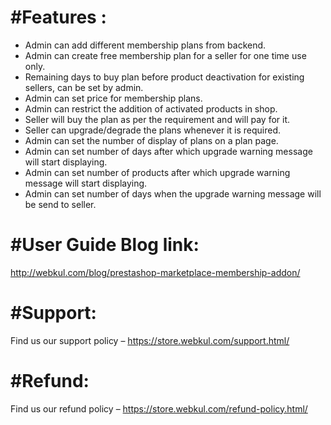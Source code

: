 #Features :
=============
- Admin can add different membership plans from backend.
- Admin can create free membership plan for a seller for one time use only.
- Remaining days to buy plan before product deactivation for existing sellers, can be set by admin.
- Admin can set price for membership plans.
- Admin can restrict the addition of activated products in shop.
- Seller will buy the plan as per the requirement and will pay for it.
- Seller can upgrade/degrade the plans whenever it is required.
- Admin can set the number of display of plans on a plan page.
- Admin can set number of days after which upgrade warning message will start displaying.
- Admin can set number of products after which upgrade warning message will start displaying.
- Admin can set number of days when the upgrade warning message will be send to seller.


#User Guide Blog link:
======================
http://webkul.com/blog/prestashop-marketplace-membership-addon/

#Support:
==========
Find us our support policy – https://store.webkul.com/support.html/

#Refund:
=========
Find us our refund policy – https://store.webkul.com/refund-policy.html/